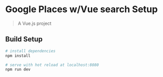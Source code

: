 # Google Places w/Vue search  Setup

> A Vue.js project

## Build Setup

``` bash
# install dependencies
npm install

# serve with hot reload at localhost:8080
npm run dev
```
